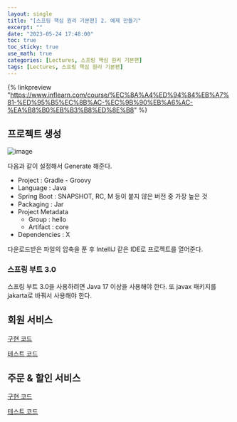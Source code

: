```yaml
---
layout: single
title: "[스프링 핵심 원리 기본편] 2. 예제 만들기"
excerpt: ""
date: "2023-05-24 17:48:00"
toc: true
toc_sticky: true
use_math: true
categories: [Lectures, 스프링 핵심 원리 기본편]
tags: [Lectures, 스프링 핵심 원리 기본편]
---
```

{% linkpreview "https://www.inflearn.com/course/%EC%8A%A4%ED%94%84%EB%A7%81-%ED%95%B5%EC%8B%AC-%EC%9B%90%EB%A6%AC-%EA%B8%B0%EB%B3%B8%ED%8E%B8" %}

## 프로젝트 생성
![image](https://github.com/dpdms529/SpringCore/assets/60471550/394ab566-6d6a-4e7b-9691-0180b44866e5)

다음과 같이 설정해서 Generate 해준다.
- Project : Gradle - Groovy
- Language : Java
- Spring Boot : SNAPSHOT, RC, M 등이 붙지 않은 버전 중 가장 높은 것
- Packaging : Jar
- Project Metadata
  - Group : hello
  - Artifact : core
- Dependencies : X

다운로드받은 파일의 압축을 푼 후 IntelliJ 같은 IDE로 프로젝트를 열어준다.

### 스프링 부트 3.0
스프링 부트 3.0을 사용하려면 Java 17 이상을 사용해야 한다. 또 javax 패키지를 jakarta로 바꿔서 사용해야 한다.

## 회원 서비스
[구현 코드](https://github.com/dpdms529/SpringCore/commit/78e571dfdbf770b4ade937acf439797b67fc47a9)

[테스트 코드](https://github.com/dpdms529/SpringCore/commit/577fa0e96dad172ed06b013f3ba670cca192da9a)

## 주문 & 할인 서비스
[구현 코드](https://github.com/dpdms529/SpringCore/commit/a761d4eded9c3e597454f632124acf9078453b5e)

[테스트 코드](https://github.com/dpdms529/SpringCore/commit/fbb8befacfcbf509909cad9eed01acc74873cb44)